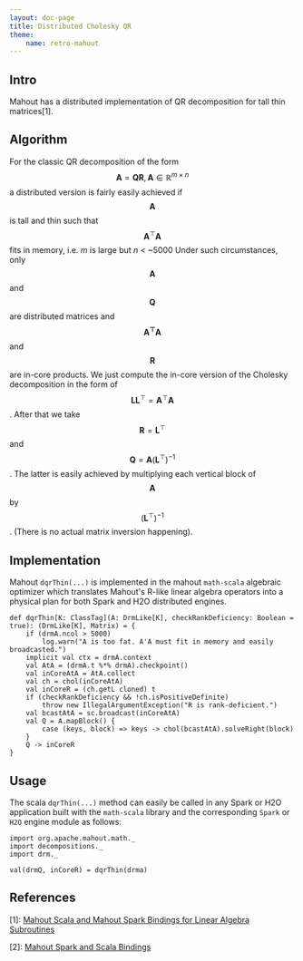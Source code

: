```yaml
---
layout: doc-page
title: Distributed Cholesky QR
theme:
    name: retro-mahout
---
```


## Intro

Mahout has a distributed implementation of QR decomposition for tall thin matrices[1].

## Algorithm 

For the classic QR decomposition of the form $$ \mathbf{A}=\mathbf{QR},\mathbf{A}\in\mathbb{R}^{m\times n} $$ 
a distributed version is fairly easily achieved if $$ \mathbf{A} $$ is tall and thin such that 
$$ \mathbf{A}^{\top}\mathbf{A} $$ fits in memory, i.e. *m* is large but *n* < ~5000 Under such circumstances, 
only $$ \mathbf{A} $$ and $$ \mathbf{Q} $$ are distributed matrices and $$ \mathbf{A^{\top}A} $$ and 
$$ \mathbf{R} $$ are in-core products. We just compute the in-core version of the Cholesky decomposition 
in the form of $$ \mathbf{LL}^{\top}= \mathbf{A}^{\top}\mathbf{A}$$.  After that we take $$ \mathbf{R}= \mathbf{L}^{\top} $$
 and $$ \mathbf{Q}=\mathbf{A}\left(\mathbf{L}^{\top}\right)^{-1} $$.  The latter is easily achieved by multiplying each 
 vertical block of $$ \mathbf{A} $$ by $$ \left(\mathbf{L}^{\top}\right)^{-1} $$.  (There is no actual matrix inversion 
 happening). 



## Implementation

Mahout `dqrThin(...)` is implemented in the mahout `math-scala` algebraic optimizer which translates Mahout's R-like linear algebra operators into a physical plan for both Spark and H2O distributed engines.

    def dqrThin[K: ClassTag](A: DrmLike[K], checkRankDeficiency: Boolean = true): (DrmLike[K], Matrix) = {        
        if (drmA.ncol > 5000)
            log.warn("A is too fat. A'A must fit in memory and easily broadcasted.")
        implicit val ctx = drmA.context
        val AtA = (drmA.t %*% drmA).checkpoint()
        val inCoreAtA = AtA.collect
        val ch = chol(inCoreAtA)
        val inCoreR = (ch.getL cloned) t
        if (checkRankDeficiency && !ch.isPositiveDefinite)
            throw new IllegalArgumentException("R is rank-deficient.")
        val bcastAtA = sc.broadcast(inCoreAtA)
        val Q = A.mapBlock() {
            case (keys, block) => keys -> chol(bcastAtA).solveRight(block)
        }
        Q -> inCoreR
    }


## Usage

The scala `dqrThin(...)` method can easily be called in any Spark or H2O application built with the `math-scala` library and the corresponding `Spark` or `H2O` engine module as follows:

    import org.apache.mahout.math._
    import decompositions._
    import drm._
    
    val(drmQ, inCoreR) = dqrThin(drma)

 
## References

[1]: [Mahout Scala and Mahout Spark Bindings for Linear Algebra Subroutines](http://mahout.apache.org/users/sparkbindings/ScalaSparkBindings.pdf)

[2]: [Mahout Spark and Scala Bindings](http://mahout.apache.org/users/sparkbindings/home.html)

